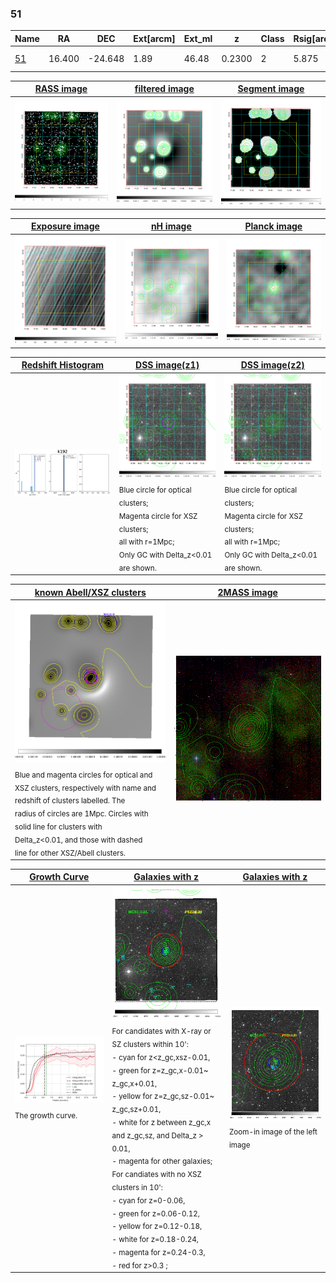 <div STYLE="page-break-after: always;"></div>

### 51

|Name          |RA          |DEC      | Ext[arcm] | Ext_ml | z    | Class| Rsig[arcmin] | CRsig[c/s] | CR500[c/s] | R500[Mpc] |L500[erg/s]|F500[erg/s/cm^2]| M500[Msun]|Tx[keV]|beta|GC(XSZ,Delta_z<0.01)| GC(OPT,Delta_z<0.01)|GC|alias|
|--------------|------------|------------|---|---|-----------|--------|------|------|----|----|----|----|----|----|----|----|----|----|---|
|[51](script/51.md)     | 16.400       | -24.648       | 1.89    | 46.48   | 0.2300 | 2   | 5.875 |0.193 |0.191 |1.201 |6.130e+44 |3.897e-12 |6.203e+14 |7.116 |3.000 |Tar, |A, |Tar, A, |k192|

|[RASS image](../image/51/51_img.pdf)|[filtered image](../image/51/51_fil.pdf)|[Segment image](../image/51/51_seg.pdf)|
|-------------------|--------------------|-------------------|
| <img src="../image/51/51_img.png" width="300">  | <img src="../image/51/51_fil.png" width="300">   | <img src="../image/51/51_seg.png" width="300">  |

|[Exposure image](../image/51/51_mex.pdf)| [nH image](../image/51/51_nh.pdf)| [Planck image](../image/51/51_p.pdf)|
|-------------------|--------------------|-------------------|
|<img src="../image/51/51_mex.png" width="300">   | <img src="../image/51/51_nh.png" width="300">    | <img src="../image/51/51_p.png" width="300"> |

|[Redshift Histogram](../image/51/51_zg.pdf) | [DSS image(z1)](../image/51/51_dss_z1.pdf)      |  [DSS image(z2)](../image/51/51_dss_z2.pdf)    |
|-------------------|--------------------|-------------------|
|<img src="../image/51/51_zg.png" width="300"> |<img src="../image/51/51_dss_z1.png" width="300"> <sub><br>Blue circle for optical clusters; <br>Magenta circle for XSZ clusters; <br>all with r=1Mpc; <br>Only GC with Delta_z<0.01 are shown. </sub>| <img src="../image/51/51_dss_z2.png" width="300"><sub><br>Blue circle for optical clusters; <br>Magenta circle for XSZ clusters; <br>all with r=1Mpc; <br>Only GC with Delta_z<0.01 are shown. </sub> |

|[known Abell/XSZ clusters](../image/51/51_m.pdf) | [2MASS image](../image/51/51_2mass.pdf)      |
|-------------------|-------------------|
|<img src=../image/51/51_m.png width="300"> <sub><br>Blue and magenta circles for optical and <br>XSZ clusters, respectively with name and <br>redshift of clusters labelled. The <br>radius of circles are 1Mpc. Circles with <br>solid line for clusters with <br>Delta_z<0.01, and those with dashed <br>line for other XSZ/Abell clusters.        </sub>|<img src="../image/51/51_2mass.png" width="300">  |

|[Growth Curve](../image/51/51_gca_all.png) |[Galaxies with z](../image/51/51_opt_ned.pdf) |[Galaxies with z](../image/51/51_opt_ned_zoom.pdf) |
|-------------------|-------------------|-------------------|
| <img src="../image/51/51_gca_all.png" width="300"> <sub><br>The growth curve.</sub>| <img src=../image/51/51_opt_ned.png width="300"> <br><sub> For candidates with X-ray or SZ clusters within 10': <br> - cyan for z<z_gc,xsz-0.01, <br> - green for z=z_gc,x-0.01~ z_gc,x+0.01, <br> - yellow for z=z_gc,sz-0.01~ z_gc,sz+0.01, <br> - white for z between z_gc,x and z_gc,sz, and Delta_z > 0.01, <br> - magenta for other galaxies; <br>For candiates with no XSZ clusters in 10': <br> - cyan for z=0-0.06, <br> - green for z=0.06-0.12, <br> - yellow for z=0.12-0.18, <br> - white for z=0.18-0.24, <br> - magenta for z=0.24-0.3, <br> - red for z>0.3 ;  </sub>|<img src=../image/51/51_opt_ned_zoom.png width="300">  <br><sub> Zoom-in image of the left image</sub>|




